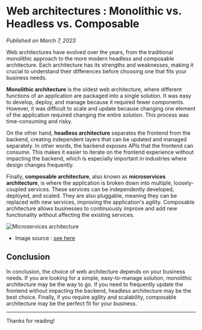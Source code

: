 # Web architectures : Monolithic vs. Headless vs. Composable

_Published on March 7, 2023_

Web architectures have evolved over the years, from the traditional monolithic approach to the more modern headless and composable architecture. Each architecture has its strengths and weaknesses, making it crucial to understand their differences before choosing one that fits your business needs.

**Monolithic architecture** is the oldest web architecture, where different functions of an application are packaged into a single solution. It was easy to develop, deploy, and manage because it required fewer components. However, it was difficult to scale and update because changing one element of the application required changing the entire solution. This process was time-consuming and risky.

On the other hand, **headless architecture** separates the frontend from the backend, creating independent layers that can be updated and managed separately. In other words, the backend exposes APIs that the frontend can consume. This makes it easier to iterate on the frontend experience without impacting the backend, which is especially important in industries where design changes frequently.

Finally, **composable architecture**, also known as **microservices architecture**, is where the application is broken down into multiple, loosely-coupled services. These services can be independently developed, deployed, and scaled. They are also pluggable, meaning they can be replaced with new services, improving the application's agility. Composable architecture allows businesses to continuously improve and add new functionality without affecting the existing services.


![Microservices architecture](https://user-images.githubusercontent.com/79845719/227002255-243742d5-a627-4443-baf3-69efa3fd0e73.png)

* Image source : [see here](https://www.contentful.com/r/knowledgebase/microservice-architecture/#:~:text=Microservice%20architecture%20is%20also%20referred,best%2Dof%2Dbreed%20architecture.)

## Conclusion

In conclusion, the choice of web architecture depends on your business needs. If you are looking for a simple, easy-to-manage solution, monolithic architecture may be the way to go. If you need to frequently update the frontend without impacting the backend, headless architecture may be the best choice. Finally, if you require agility and scalability, composable architecture may be the perfect fit for your business.

---

Thanks for reading!
